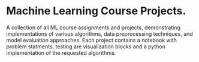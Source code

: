 # Machine Learning Course Projects.
A collection of all ML course assignments and projects, demonstrating implementations of various algorithms, data preprocessing techniques, and model evaluation approaches. 
Each project contains a notebook with problem statments, testing are visualization blocks and a python implementation of the requested algorithms.
